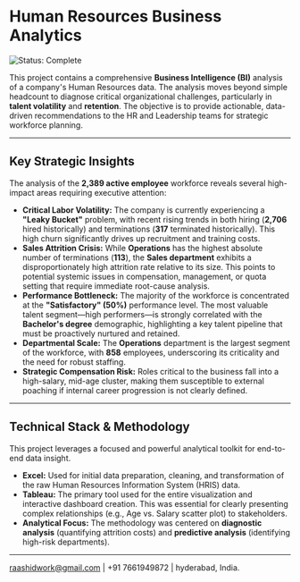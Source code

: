 # Human Resources Business Analytics

![Status: Complete](https://img.shields.io/badge/Status-Complete-green)

This project contains a comprehensive **Business Intelligence (BI)** analysis of a company's Human Resources data. The analysis moves beyond simple headcount to diagnose critical organizational challenges, particularly in **talent volatility** and **retention**. The objective is to provide actionable, data-driven recommendations to the HR and Leadership teams for strategic workforce planning.

---

## **Key Strategic Insights**

The analysis of the **2,389 active employee** workforce reveals several high-impact areas requiring executive attention:

* **Critical Labor Volatility:** The company is currently experiencing a **"Leaky Bucket"** problem, with recent rising trends in both hiring (**2,706** hired historically) and terminations (**317** terminated historically). This high churn significantly drives up recruitment and training costs.
* **Sales Attrition Crisis:** While **Operations** has the highest absolute number of terminations (**113**), the **Sales department** exhibits a disproportionately high attrition rate relative to its size. This points to potential systemic issues in compensation, management, or quota setting that require immediate root-cause analysis.
* **Performance Bottleneck:** The majority of the workforce is concentrated at the **"Satisfactory" (50%)** performance level. The most valuable talent segment—high performers—is strongly correlated with the **Bachelor's degree** demographic, highlighting a key talent pipeline that must be proactively nurtured and retained.
* **Departmental Scale:** The **Operations** department is the largest segment of the workforce, with **858** employees, underscoring its criticality and the need for robust staffing.
* **Strategic Compensation Risk:** Roles critical to the business fall into a high-salary, mid-age cluster, making them susceptible to external poaching if internal career progression is not clearly defined.

---

## **Technical Stack & Methodology**

This project leverages a focused and powerful analytical toolkit for end-to-end data insight.

* **Excel:** Used for initial data preparation, cleaning, and transformation of the raw Human Resources Information System (HRIS) data.
* **Tableau:** The primary tool used for the entire visualization and interactive dashboard creation. This was essential for clearly presenting complex relationships (e.g., Age vs. Salary scatter plot) to stakeholders.
* **Analytical Focus:** The methodology was centered on **diagnostic analysis** (quantifying attrition costs) and **predictive analysis** (identifying high-risk departments).

---

raashidwork@gmail.com  |  +91 7661949872  |  hyderabad, India.
